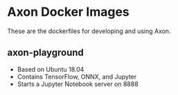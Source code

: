 # Axon Docker Images

These are the dockerfiles for developing and using Axon.

## axon-playground

- Based on Ubuntu 18.04
- Contains TensorFlow, ONNX, and Jupyter
- Starts a Jupyter Notebook server on 8888
